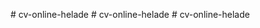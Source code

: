 ﻿
#   c v - o n l i n e - h e l a d e  
 #   c v - o n l i n e - h e l a d e  
 #   c v - o n l i n e - h e l a d e  
 